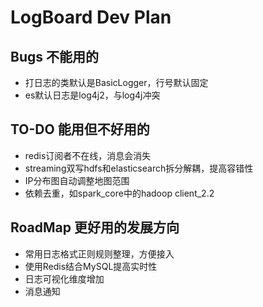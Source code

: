 # LogBoard Dev Plan
## Bugs 不能用的  
- 打日志的类默认是BasicLogger，行号默认固定
- es默认日志是log4j2，与log4j冲突

## TO-DO 能用但不好用的
- redis订阅者不在线，消息会消失  
- streaming双写hdfs和elasticsearch拆分解耦，提高容错性
- IP分布图自动调整地图范围
- 依赖去重，如spark_core中的hadoop client_2.2

## RoadMap 更好用的发展方向
- 常用日志格式正则规则整理，方便接入
- 使用Redis结合MySQL提高实时性
- 日志可视化维度增加
- 消息通知
